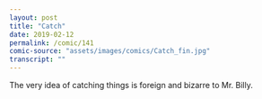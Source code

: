```yaml
---
layout: post
title: "Catch"
date: 2019-02-12
permalink: /comic/141
comic-source: "assets/images/comics/Catch_fin.jpg"
transcript: ""
---
```


The very idea of catching things is foreign and bizarre to Mr. Billy.
